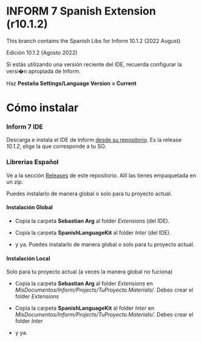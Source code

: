 INFORM 7 Spanish Extension (r10.1.2)
======

This branch contains the Spanish Libs for Inform 10.1.2 (2022 August)

Edición 10.1.2 (Agosto 2022)


Si estás utilizando una versión reciente del IDE, recuerda configurar la versi�n apropiada de Inform.

Haz **Pestaña Settings/Language Version = Current**

Cómo instalar
======

### Inform 7 IDE

Descarga e instala el IDE de Inform [desde su repositorio](https://github.com/ganelson/inform/releases). Es la release *10.1.2*, elige la que corresponde a tu SO.


### Librerias Español
Ve a la sección [Releases](https://github.com/sarganar/I7-Spanish/releases) de este repositorio. Allí las tienes empaquetada en un zip.

Puedes instalarlo de manera global o solo para tu proyecto actual.

#### Instalación Global

- Copia la carpeta **Sebastian Arg** al folder *Extensions* (del IDE).

- Copia la carpeta **SpanishLanguageKit** al folder *Inter* (del IDE).

- y ya. Puedes instalarlo de manera global o solo para tu proyecto actual.

#### Instalación Local
Solo para tu proyecto actual (a veces la manera global no fuciona)

- Copia la carpeta **Sebastian Arg** al folder *Extensions* en *MisDocumentos/Inform/Projects/TuProyecto.Materials/*. Debes crear el folder *Extensions*

- Copia la carpeta **SpanishLanguageKit** al folder *Inter* en *MisDocumentos/Inform/Projects/TuProyecto.Materials/*.  Debes crear el folder *Inter*

- y ya. 
